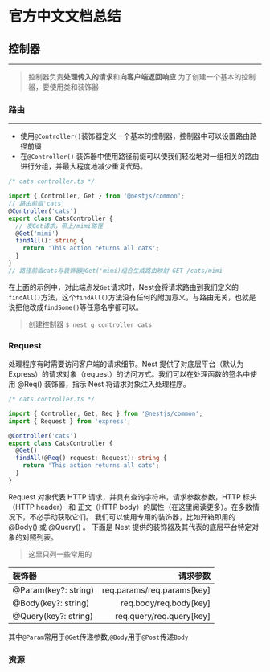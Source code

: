# 官方中文文档总结

## 控制器
----
> 控制器负责**处理传入的请求**和**向客户端返回响应**
为了创建一个基本的控制器，要使用类和装饰器

### 路由
----

- 使用`@Controller()`装饰器定义一个基本的控制器，控制器中可以设置路由路径前缀
- 在`@Controller()` 装饰器中使用路径前缀可以使我们轻松地对一组相关的路由进行分组，并最大程度地减少重复代码。
```ts
/* cats.controller.ts */

import { Controller, Get } from '@nestjs/common';
// 路由前缀'cats'
@Controller('cats')
export class CatsController {
  // 发Get请求，带上/mimi路径
  @Get('mimi')
  findAll(): string {
    return 'This action returns all cats';
  }
}
// 路径前缀cats与装饰器@Get('mimi)组合生成路由映射 GET /cats/mimi
```
在上面的示例中，对此端点发`Get`请求时，Nest会将请求路由到我们定义的`findAll()`方法，这个`findAll()`方法没有任何的附加意义，与路由无关，也就是说把他改成`findSome()`等任意名字都可以。
> 创建控制器 `$ nest g controller cats`

### Request
处理程序有时需要访问客户端的请求细节。Nest 提供了对底层平台（默认为 Express）的请求对象（request）的访问方式。我们可以在处理函数的签名中使用 @Req() 装饰器，指示 Nest 将请求对象注入处理程序。
```ts
/* cats.controller.ts */

import { Controller, Get, Req } from '@nestjs/common';
import { Request } from 'express';

@Controller('cats')
export class CatsController {
  @Get()
  findAll(@Req() request: Request): string {
    return 'This action returns all cats';
  }
}
```
Request 对象代表 HTTP 请求，并具有查询字符串，请求参数参数，HTTP 标头（HTTP header） 和 正文（HTTP body）的属性（在这里阅读更多）。在多数情况下，不必手动获取它们。 我们可以使用专用的装饰器，比如开箱即用的 @Body() 或 @Query() 。 下面是 Nest 提供的装饰器及其代表的底层平台特定对象的对照列表。
> 这里只列一些常用的  

| 装饰器 | 请求参数 |
| :-----| ----: |
| @Param(key?: string) | req.params/req.params[key] |
| @Body(key?: string) | req.body/req.body[key] |
| @Query(key?: string)| req.query/req.query[key] |

其中`@Param`常用于`@Get`传递参数,`@Body`用于`@Post`传递`Body`

### 资源
